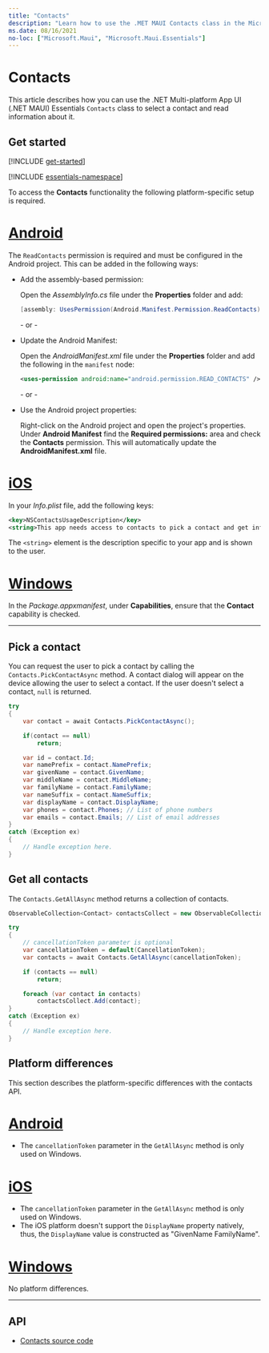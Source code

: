 ```yaml
---
title: "Contacts"
description: "Learn how to use the .MET MAUI Contacts class in the Microsoft.Maui.Essentials namespace, which lets a pick a contact and retrieve information about it."
ms.date: 08/16/2021
no-loc: ["Microsoft.Maui", "Microsoft.Maui.Essentials"]
---
```


# Contacts

This article describes how you can use the .NET Multi-platform App UI (.NET MAUI) Essentials `Contacts` class to select a contact and read information about it.

## Get started

[!INCLUDE [get-started](includes/get-started.md)]

[!INCLUDE [essentials-namespace](includes/essentials-namespace.md)]

To access the **Contacts** functionality the following platform-specific setup is required.

<!-- markdownlint-disable MD025 -->
# [Android](#tab/android)

The `ReadContacts` permission is required and must be configured in the Android project. This can be added in the following ways:

- Add the assembly-based permission:

  Open the _AssemblyInfo.cs_ file under the **Properties** folder and add:

  ```csharp
  [assembly: UsesPermission(Android.Manifest.Permission.ReadContacts)]
  ```

  \- or -

- Update the Android Manifest:

  Open the _AndroidManifest.xml_ file under the **Properties** folder and add the following in the `manifest` node:

  ```xml
  <uses-permission android:name="android.permission.READ_CONTACTS" />
  ```

  \- or -

- Use the Android project properties:

  Right-click on the Android project and open the project's properties. Under **Android Manifest** find the **Required permissions:** area and check the **Contacts** permission. This will automatically update the **AndroidManifest.xml** file.

# [iOS](#tab/ios)

In your _Info.plist_ file, add the following keys:

```xml
<key>NSContactsUsageDescription</key>
<string>This app needs access to contacts to pick a contact and get info.</string>
```

The `<string>` element is the description specific to your app and is shown to the user.

# [Windows](#tab/windows)

In the _Package.appxmanifest_, under **Capabilities**, ensure that the **Contact** capability is checked.

-----
<!-- markdownlint-enable MD025 -->

## Pick a contact

You can request the user to pick a contact by calling the `Contacts.PickContactAsync` method. A contact dialog will appear on the device allowing the user to select a contact. If the user doesn't select a contact, `null` is returned.

```csharp
try
{
    var contact = await Contacts.PickContactAsync();

    if(contact == null)
        return;

    var id = contact.Id;
    var namePrefix = contact.NamePrefix;
    var givenName = contact.GivenName;
    var middleName = contact.MiddleName;
    var familyName = contact.FamilyName;
    var nameSuffix = contact.NameSuffix;
    var displayName = contact.DisplayName;
    var phones = contact.Phones; // List of phone numbers
    var emails = contact.Emails; // List of email addresses
}
catch (Exception ex)
{
    // Handle exception here.
}
```

## Get all contacts

The `Contacts.GetAllAsync` method returns a collection of contacts.

```csharp
ObservableCollection<Contact> contactsCollect = new ObservableCollection<Contact>();

try
{
    // cancellationToken parameter is optional
    var cancellationToken = default(CancellationToken);
    var contacts = await Contacts.GetAllAsync(cancellationToken);

    if (contacts == null)
        return;

    foreach (var contact in contacts)
        contactsCollect.Add(contact);
}
catch (Exception ex)
{
    // Handle exception here.
}
```

## Platform differences

This section describes the platform-specific differences with the contacts API.

<!-- markdownlint-disable MD025 -->
<!-- markdownlint-disable MD024 -->
# [Android](#tab/android)

- The `cancellationToken` parameter in the `GetAllAsync` method is only used on Windows.

# [iOS](#tab/ios)

- The `cancellationToken` parameter in the `GetAllAsync` method is only used on Windows.
- The iOS platform doesn't support the `DisplayName` property natively, thus, the `DisplayName` value is constructed as "GivenName FamilyName".

# [Windows](#tab/windows)

No platform differences.

-----
<!-- markdownlint-enable MD024 -->
<!-- markdownlint-enable MD025 -->

## API

- [Contacts source code](https://github.com/dotnet/maui/tree/main/src/Essentials/src/Contacts)
<!-- - [Contacts API documentation](xref:Microsoft.Maui.Essentials.Contacts)-->
